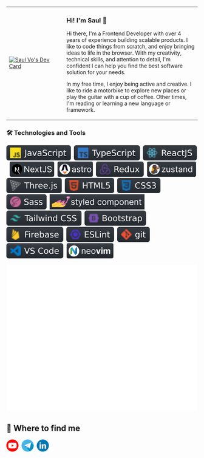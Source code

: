 <table>
  <tr>
    <td width="30%">
      <a href="https://app.daily.dev/saulvo"><img src="https://api.daily.dev/devcards/b0b053363b0c47c5bd34081645e517a7.png?r=yxp" width="400" alt="Saul Vo's Dev Card"/></a>
    </td>
    <td>
      <h3>Hi! I'm Saul 👋</h3>
      <p>Hi there, I'm a Frontend Developer with over 4 years of experience building scalable products. I like to code things from scratch, and enjoy bringing ideas to life in the browser. With my creativity, technical skills, and attention to detail, I'm confident I can help you find the best software solution for your needs.</p>
      <p>In my free time, I enjoy being active and creative. I like to ride a motorbike to explore new places or play the guitar with a cup of coffee. Other times, I'm reading or learning a new language or framework.</p>
    </td>
  </tr>
</table>
<h3>🛠 Technologies and Tools</h3>

![javascript](images/javascript.svg)&nbsp;
![typescript](images/typescript.svg)&nbsp;
![reactjs](images/reactjs.svg)&nbsp;
![nextjs](images/nextjs.svg)&nbsp;
![astro](images/astro.svg)&nbsp;
![redux](images/redux.svg)&nbsp;
![zustand](images/zustand.svg)&nbsp;
![threejs](images/threejs.svg)&nbsp;
![html5](images/html5.svg)&nbsp;
![css3](images/css3.svg)&nbsp;
![sass](images/sass.svg)&nbsp;
![styled-component](images/styled-component.svg)&nbsp;
![tailwind](images/tailwind-css.svg)&nbsp;
![bo01otstrap](images/bootstrap.svg)&nbsp;
![firebase](images/firebase.svg)&nbsp;
![eslint](images/eslint.svg)&nbsp;
![git](images/git.svg)&nbsp;
![vscode](images/vscode.svg)&nbsp;
![neovim](images/neovim.svg)&nbsp;

![Metrics](/github-metrics.svg)

## 🔭 Where to find me
<a href="https://www.youtube.com/c/saulvo"><img src="images/icon-yt.webp" alt="youtube"/></a>&nbsp;
<a href="https://t.me/Son_IT"><img src="images/icon-te.webp" alt="telegram"/></a>&nbsp;
<a href="https://www.linkedin.com/in/saulvo/"><img src="images/icon-linkedin.webp" alt="linkedin"/></a>
